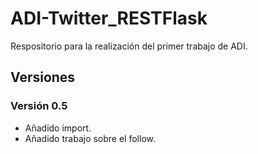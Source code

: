 # ADI-Twitter_RESTFlask
Respositorio para la realización del primer trabajo de ADI.

## Versiones
### Versión 0.5
 - Añadido import.
 - Añadido trabajo sobre el follow.
